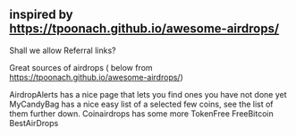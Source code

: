## inspired by https://tpoonach.github.io/awesome-airdrops/

Shall we allow Referral links?

Great sources of airdrops ( below from https://tpoonach.github.io/awesome-airdrops/)

AirdropAlerts has a nice page that lets you find ones you have not done yet
MyCandyBag has a nice easy list of a selected few coins, see the list of them further down.
Coinairdrops has some more
TokenFree
FreeBitcoin
BestAirDrops
